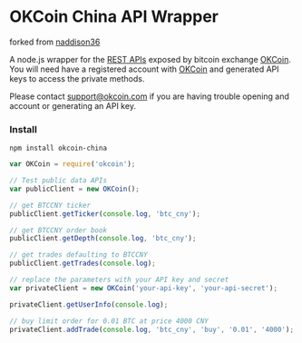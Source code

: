 # OKCoin China API Wrapper

forked from [naddison36](https://github.com/naddison36/okcoin)

A node.js wrapper for the [REST APIs](https://www.okcoin.cn/about/rest_api.do) exposed by bitcoin exchange [OKCoin](https://www.okcoin.cn).
You will need have a registered account with [OKCoin](https://www.okcoin.cn) and generated API keys to access the private methods.

Please contact support@okcoin.com if you are having trouble opening and account or generating an API key.

### Install

`npm install okcoin-china`

```js
var OKCoin = require('okcoin');

// Test public data APIs
var publicClient = new OKCoin();

// get BTCCNY ticker
publicClient.getTicker(console.log, 'btc_cny');

// get BTCCNY order book
publicClient.getDepth(console.log, 'btc_cny');

// get trades defaulting to BTCCNY
publicClient.getTrades(console.log);

// replace the parameters with your API key and secret
var privateClient = new OKCoin('your-api-key', 'your-api-secret');

privateClient.getUserInfo(console.log);

// buy limit order for 0.01 BTC at price 4000 CNY
privateClient.addTrade(console.log, 'btc_cny', 'buy', '0.01', '4000');

```
